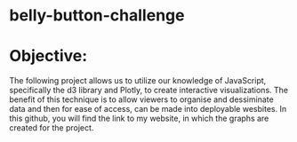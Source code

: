 # belly-button-challenge
# Objective: 
The following project allows us to utilize our knowledge of JavaScript, specifically the d3 library and Plotly, to create interactive visualizations. The benefit of this technique is to allow viewers to organise and dessiminate data and then for ease of access, can be made into deployable wesbites. In this github, you will find the link to my website, in which the graphs are created for the project. 
